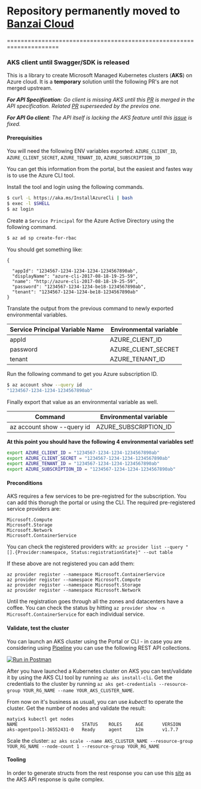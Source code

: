 # Repository permanently moved to [Banzai Cloud](https://github.com/banzaicloud/azure-aks-client)

=====================================================================


### AKS client until Swagger/SDK is released

This is a library to create Microsoft Managed Kubernetes clusters (**AKS**) on Azure cloud. It is a **temporary** solution until the following PR's are not merged upstream.

_**For API Specification**: Go client is missing AKS until this [PR](https://github.com/Azure/azure-rest-api-specs/pull/1956) is merged in the API specification.
Related [PR](https://github.com/Azure/azure-rest-api-specs/pull/1912) superseeded by the previos one._

_**For API Go client**: The API itself is lacking the AKS feature until this [issue](https://github.com/Azure/azure-sdk-for-go/issues/847) is fixed._

#### Prerequisities 

You will need the following ENV variables exported: `AZURE_CLIENT_ID`, `AZURE_CLIENT_SECRET`, `AZURE_TENANT_ID`, `AZURE_SUBSCRIPTION_ID`

You can get this information from the portal, but the easiest and fastes way is to use the Azure CLI tool.

Install the tool and login using the following commands.

```bash
$ curl -L https://aka.ms/InstallAzureCli | bash
$ exec -l $SHELL
$ az login
```

Create a `Service Principal` for the Azure Active Directory using the following command.

```bash
$ az ad sp create-for-rbac

```

You should get something like: 

``` 
{

  "appId": "1234567-1234-1234-1234-1234567890ab",
  "displayName": "azure-cli-2017-08-18-19-25-59",
  "name": "http://azure-cli-2017-08-18-19-25-59",
  "password": "1234567-1234-1234-be18-1234567890ab",
  "tenant": "1234567-1234-1234-be18-1234567890ab"
}
```

Translate the output from the previous command to newly exported environmental variables.

Service Principal Variable Name | Environmental variable
--- | ---
appId | AZURE_CLIENT_ID
password | AZURE_CLIENT_SECRET
tenant | AZURE_TENANT_ID

Run the following command to get you Azure subscription ID.

```bash
$ az account show --query id
"1234567-1234-1234-1234567890ab"
```

Finally export that value as an environmental variable as well.

Command| Environmental variable
--- | ---
az account show --query id | AZURE_SUBSCRIPTION_ID

**At this point you should have the following 4 environmental variables set!**

```bash
export AZURE_CLIENT_ID = "1234567-1234-1234-1234567890ab"
export AZURE_CLIENT_SECRET = "1234567-1234-1234-1234567890ab"
export AZURE_TENANT_ID = "1234567-1234-1234-1234567890ab"
export AZURE_SUBSCRIPTION_ID = "1234567-1234-1234-1234567890ab"
```

#### Preconditions

AKS requires a few services to be pre-registred for the subscription. You can add this thorugh the portal or using the CLI.
The required pre-registered service providers are: 

```
Microsoft.Compute
Microsoft.Storage
Microsoft.Network
Microsoft.ContainerService
```
You can check the registered providers with: `az provider list --query "[].{Provider:namespace, Status:registrationState}" --out table`

If these above are not registered you can add them: 

```
az provider register --namespace Microsoft.ContainerService
az provider register --namespace Microsoft.Compute
az provider register --namespace Microsoft.Storage
az provider register --namespace Microsoft.Network
```

Until the registration goes through all the zones and datacenters have a coffee. You can check the status by hitting `az provider show -n Microsoft.ContainerService` for each individual service.


#### Validate, test the cluster

You can launch an AKS cluster using the Portal or CLI - in case you are considering using [Pipeline](https://github.com/banzaicloud/pipeline) you can use the following REST API collections.

[![Run in Postman](https://run.pstmn.io/button.svg)](https://www.getpostman.com/collections/56684ef61ee236e8f30d)

After you have launched a Kubernetes cluster on AKS you can test/validate it by using the AKS CLI tool by running `az aks install-cli`. Get the credentials to the cluster by running `az aks get-credentials --resource-group YOUR_RG_NAME --name YOUR_AKS_CLUSTER_NAME`.

From now on it's business as usuall, you can use *kubectl* to operate the cluster. Get the number of nodes and validate the result: 

```
matyix$ kubectl get nodes
NAME                        STATUS    ROLES     AGE       VERSION
aks-agentpool1-36552431-0   Ready     agent     12m       v1.7.7
```

Scale the cluster: `az aks scale --name AKS_CLUSTER_NAME --resource-group YOUR_RG_NAME --node-count 1 --resource-group YOUR_RG_NAME`


#### Tooling

In order to generate structs from the rest response you can use this [site](https://mholt.github.io/json-to-go/) as the AKS API response is quite complex.
